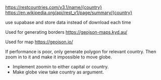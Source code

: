 https://restcountries.com/v3.1/name/{country}
https://en.wikipedia.org/api/rest_v1/page/summary/{country}

use supabase and store data instead of download each time

Used for generating borders
https://geojson-maps.kyd.au/

Used for map
https://geojson.io/

If performance is poor, only generate polygon for relevant country. Then zoom in to it and make it impossible to move globe.

- Implement zoomin to either capital or country.
- Make globe view take country as argument.
